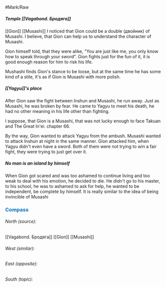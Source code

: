   #Mark/Raw 
##### Temple [[Vagabond. Бродяга]]
[[Gion]] [[Musashi]] I noticed that Gion could be a double (двойник) of Musashi. I believe, that Gion can help us to understand the character of Musashi.

Gion himself told, that they were alike, "You are just like me, you only know how to speak through your sword". Gion fights just for the fun of it, it is good enough reason for him to risk his life. 

Mushashi finds Gion's stance to be loose, but at the same time he has some kind of a stile, it's as if Gion is Musashi with more polish.

##### [[Yagyu]]'s place
After Gion saw the fight between Inshun and Musashi, he run away. Just as Musashi, he was broken by fear. He came to Yagyu to meet his death, he had no other meaning in his life other than fighting. 

I suppose, that Gion is a Musashi, that was not lucky enough to face Takuan and The Great In'ei. chapter 66.

By the way, Gion wanted to attack Yagyu from the ambush. Musashi wanted to attack Inshun at night in the same manner. Gion attacked him, when Yagyu didn't even have a sword. Both of them were not trying to win a fair fight, they were trying to just get over it. 

##### No man is an island by himself
When Gion got scared and was too ashamed to continue living and too weak to deal with his emotion, he decided to die. He didn't go to his master, to his school, he was to ashamed to ask for help, he wanted to be independent, be complete by himself. It is really similar to the idea of being invincible of Musashi




### <span style="color:#0070c0">Compass</span>
###### North (source):
[[Vagabond. Бродяга]]
[[Gion]]
[[Musashi]]

###### West (similar):


###### East (opposite):


###### South (topic):

